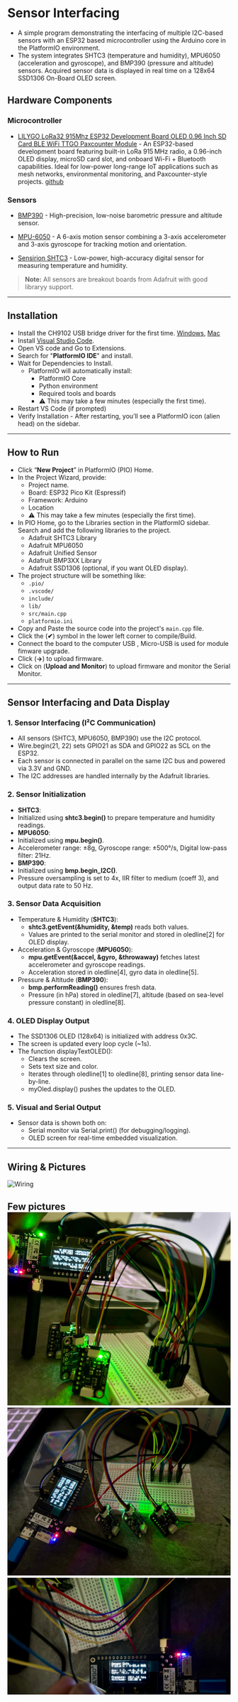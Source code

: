 # Sensor Interfacing

- A simple program demonstrating the interfacing of multiple I2C-based sensors with an ESP32  based microcontroller using the Arduino core in the PlatformIO environment. 
- The system integrates SHTC3 (temperature and humidity), MPU6050 (acceleration and gyroscope), and BMP390 (pressure and altitude) sensors. Acquired sensor data is displayed in real time on a 128x64 SSD1306 On-Board OLED screen.

## Hardware Components
### Microcontroller
- [LILYGO LoRa32 915Mhz ESP32 Development Board OLED 0.96 Inch SD Card BLE WiFi TTGO Paxcounter Module](https://lilygo.cc/products/lora3) - An ESP32-based development board featuring built-in LoRa 915 MHz radio, a 0.96-inch OLED display, microSD card slot, and onboard Wi-Fi + Bluetooth capabilities. Ideal for low-power long-range IoT applications such as mesh networks, environmental monitoring, and Paxcounter-style projects. [github](https://github.com/Xinyuan-LilyGO/LilyGo-LoRa-Series/blob/master/docs/en/t3_v161_sx1276/t3_v161_sx1276_hw.md)

### Sensors
- [BMP390](https://www.adafruit.com/product/4816) - High-precision, low-noise barometric pressure and altitude sensor.

- [MPU-6050](https://www.adafruit.com/product/3886) - A 6-axis motion sensor combining a 3-axis accelerometer and 3-axis gyroscope for tracking motion and orientation.
- [Sensirion SHTC3](https://www.adafruit.com/product/4636) - Low-power, high-accuracy digital sensor for measuring temperature and humidity.
> **Note:** All sensors are breakout boards from Adafruit with good libraryy support.
---
## Installation
- Install the CH9102 USB bridge driver for the first time. [Windows](https://www.wch-ic.com/downloads/CH343SER_ZIP.html), [Mac](https://www.wch-ic.com/downloads/CH34XSER_MAC_ZIP.html)
- Install [Visual Studio Code](https://code.visualstudio.com/).
- Open VS code and Go to Extensions.
- Search for "**PlatformIO IDE**" and install.
- Wait for Dependencies to Install.
    - PlatformIO will automatically install:
        - PlatformIO Core
        - Python environment
        - Required tools and boards
        - ⚠️ This may take a few minutes (especially the first time).
- Restart VS Code (if prompted)
- Verify Installation - After restarting, you’ll see a PlatformIO icon (alien head) on the sidebar.
---
## How to Run
- Click “**New Project**” in PlatformIO (PIO) Home.
- In the Project Wizard, provide:
    - Project name.
    - Board:     ESP32 Pico Kit (Espressif)
    - Framework: Arduino
    - Location 
    - ⚠️ This may take a few minutes (especially the first time).
- In PIO Home, go to the Libraries section in the PlatformIO sidebar. Search and add the following libraries to the project.
    - Adafruit SHTC3 Library
    - Adafruit MPU6050
    - Adafruit Unified Sensor
    - Adafruit BMP3XX Library
    - Adafruit SSD1306 (optional, if you want OLED display).
- The project structure will be something like:
    - `.pio/`
    - `.vscode/`
    - `include/`
    - `lib/`
    - `src/main.cpp`
    - `platformio.ini`
- Copy and Paste the source code into the project's `main.cpp` file.
- Click the (**✔**) symbol in the lower left corner to compile/Build.
- Connect the board to the computer USB , Micro-USB is used for module fimware upgrade.
- Click (**→**) to upload firmware.
- Click on (**Upload and Monitor**) to upload firmware and monitor the Serial Monitor.
---
## Sensor Interfacing and Data Display
### 1. Sensor Interfacing (I²C Communication)
- All sensors (SHTC3, MPU6050, BMP390) use the I2C protocol.
- Wire.begin(21, 22) sets GPIO21 as SDA and GPIO22 as SCL on the ESP32.
- Each sensor is connected in parallel on the same I2C bus and powered via 3.3V and GND.
- The I2C addresses are handled internally by the Adafruit libraries.

### 2. Sensor Initialization
- **SHTC3**: 
- Initialized using **shtc3.begin()** to prepare temperature and humidity readings.
- **MPU6050**: 
- Initialized using **mpu.begin()**.
- Accelerometer range: ±8g, Gyroscope range: ±500°/s, Digital low-pass filter: 21Hz.
- **BMP390**:
- Initialized using **bmp.begin_I2C()**.
- Pressure oversampling is set to 4x, IIR filter to medium (coeff 3), and output data rate to 50 Hz.

### 3. Sensor Data Acquisition
- Temperature & Humidity (**SHTC3**):
    - **shtc3.getEvent(&humidity, &temp)** reads both values.
    - Values are printed to the serial monitor and stored in oledline[2] for OLED display.
- Acceleration & Gyroscope (**MPU6050**):
    - **mpu.getEvent(&accel, &gyro, &throwaway)** fetches latest accelerometer and gyroscope readings.
    - Acceleration stored in oledline[4], gyro data in oledline[5].
- Pressure & Altitude (**BMP390**):
    - **bmp.performReading()** ensures fresh data.
    - Pressure (in hPa) stored in oledline[7], altitude (based on sea-level pressure constant) in oledline[8].

### 4. OLED Display Output
- The SSD1306 OLED (128x64) is initialized with address 0x3C.
- The screen is updated every loop cycle (~1s).
- The function displayTextOLED():
    - Clears the screen.
    - Sets text size and color.
    - Iterates through oledline[1] to oledline[8], printing sensor data line-by-line.
    - myOled.display() pushes the updates to the OLED.

### 5. Visual and Serial Output
- Sensor data is shown both on:
    - Serial monitor via Serial.print() (for debugging/logging).
    - OLED screen for real-time embedded visualization.
---
## Wiring & Pictures
![Wiring](sensors__temp_altitude_imu/images/wiring.png)

Few pictures
![1](hardware_interfacing/sensors__temp_altitude_imu/images/pic1.jpeg)
![2](hardware_interfacing/sensors__temp_altitude_imu/images/pic2.jpeg)
![3](hardware_interfacing/sensors__temp_altitude_imu/images/pic3.jpeg)
---


